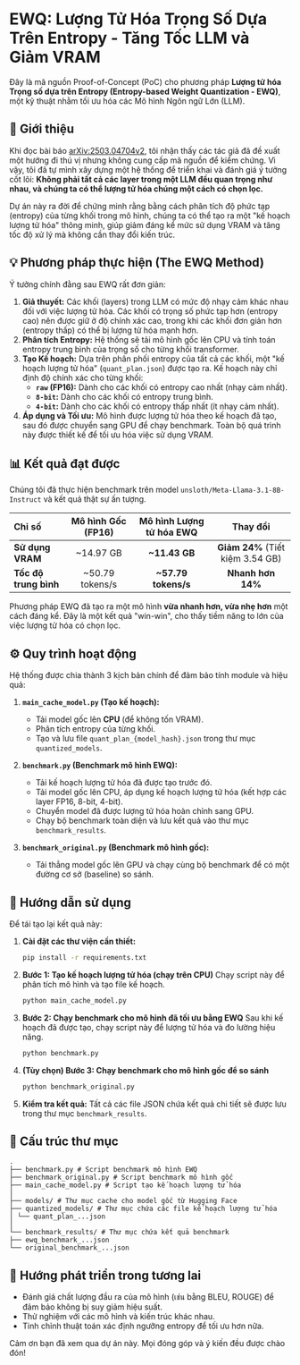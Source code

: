 # EWQ: Lượng Tử Hóa Trọng Số Dựa Trên Entropy - Tăng Tốc LLM và Giảm VRAM

Đây là mã nguồn Proof-of-Concept (PoC) cho phương pháp **Lượng tử hóa Trọng số dựa trên Entropy (Entropy-based Weight Quantization - EWQ)**, một kỹ thuật nhằm tối ưu hóa các Mô hình Ngôn ngữ Lớn (LLM).

## 🚀 Giới thiệu

Khi đọc bài báo [arXiv:2503.04704v2](https://arxiv.org/html/2503.04704v2), tôi nhận thấy các tác giả đã đề xuất một hướng đi thú vị nhưng không cung cấp mã nguồn để kiểm chứng. Vì vậy, tôi đã tự mình xây dựng một hệ thống để triển khai và đánh giá ý tưởng cốt lõi: **Không phải tất cả các layer trong một LLM đều quan trọng như nhau, và chúng ta có thể lượng tử hóa chúng một cách có chọn lọc.**

Dự án này ra đời để chứng minh rằng bằng cách phân tích độ phức tạp (entropy) của từng khối trong mô hình, chúng ta có thể tạo ra một "kế hoạch lượng tử hóa" thông minh, giúp giảm đáng kể mức sử dụng VRAM và tăng tốc độ xử lý mà không cần thay đổi kiến trúc.

## 💡 Phương pháp thực hiện (The EWQ Method)

Ý tưởng chính đằng sau EWQ rất đơn giản:

1.  **Giả thuyết:** Các khối (layers) trong LLM có mức độ nhạy cảm khác nhau đối với việc lượng tử hóa. Các khối có trọng số phức tạp hơn (entropy cao) nên được giữ ở độ chính xác cao, trong khi các khối đơn giản hơn (entropy thấp) có thể bị lượng tử hóa mạnh hơn.
2.  **Phân tích Entropy:** Hệ thống sẽ tải mô hình gốc lên CPU và tính toán entropy trung bình của trọng số cho từng khối transformer.
3.  **Tạo Kế hoạch:** Dựa trên phân phối entropy của tất cả các khối, một "kế hoạch lượng tử hóa" (`quant_plan.json`) được tạo ra. Kế hoạch này chỉ định độ chính xác cho từng khối:
    *   **`raw` (FP16):** Dành cho các khối có entropy cao nhất (nhạy cảm nhất).
    *   **`8-bit`:** Dành cho các khối có entropy trung bình.
    *   **`4-bit`:** Dành cho các khối có entropy thấp nhất (ít nhạy cảm nhất).
4.  **Áp dụng và Tối ưu:** Mô hình được lượng tử hóa theo kế hoạch đã tạo, sau đó được chuyển sang GPU để chạy benchmark. Toàn bộ quá trình này được thiết kế để tối ưu hóa việc sử dụng VRAM.

## 📊 Kết quả đạt được

Chúng tôi đã thực hiện benchmark trên model `unsloth/Meta-Llama-3.1-8B-Instruct` và kết quả thật sự ấn tượng.

| Chỉ số | Mô hình Gốc (FP16) | Mô hình Lượng tử hóa EWQ | Thay đổi |
| :--- | :---: | :---: | :---: |
| **Sử dụng VRAM** | ~14.97 GB | **~11.43 GB** | **Giảm 24%** (Tiết kiệm 3.54 GB) |
| **Tốc độ trung bình** | ~50.79 tokens/s | **~57.79 tokens/s** | **Nhanh hơn 14%** |

Phương pháp EWQ đã tạo ra một mô hình **vừa nhanh hơn, vừa nhẹ hơn** một cách đáng kể. Đây là một kết quả "win-win", cho thấy tiềm năng to lớn của việc lượng tử hóa có chọn lọc.

## ⚙️ Quy trình hoạt động

Hệ thống được chia thành 3 kịch bản chính để đảm bảo tính module và hiệu quả:

1.  **`main_cache_model.py` (Tạo kế hoạch):**
    *   Tải model gốc lên **CPU** (để không tốn VRAM).
    *   Phân tích entropy của từng khối.
    *   Tạo và lưu file `quant_plan_{model_hash}.json` trong thư mục `quantized_models`.

2.  **`benchmark.py` (Benchmark mô hình EWQ):**
    *   Tải kế hoạch lượng tử hóa đã được tạo trước đó.
    *   Tải model gốc lên CPU, áp dụng kế hoạch lượng tử hóa (kết hợp các layer FP16, 8-bit, 4-bit).
    *   Chuyển model đã được lượng tử hóa hoàn chỉnh sang GPU.
    *   Chạy bộ benchmark toàn diện và lưu kết quả vào thư mục `benchmark_results`.

3.  **`benchmark_original.py` (Benchmark mô hình gốc):**
    *   Tải thẳng model gốc lên GPU và chạy cùng bộ benchmark để có một đường cơ sở (baseline) so sánh.

## 🚀 Hướng dẫn sử dụng

Để tái tạo lại kết quả này:

1.  **Cài đặt các thư viện cần thiết:**
    ```bash
    pip install -r requirements.txt
    ```

2.  **Bước 1: Tạo kế hoạch lượng tử hóa (chạy trên CPU)**
    Chạy script này để phân tích mô hình và tạo file kế hoạch.
    ```bash
    python main_cache_model.py
    ```

3.  **Bước 2: Chạy benchmark cho mô hình đã tối ưu bằng EWQ**
    Sau khi kế hoạch đã được tạo, chạy script này để lượng tử hóa và đo lường hiệu năng.
    ```bash
    python benchmark.py
    ```

4.  **(Tùy chọn) Bước 3: Chạy benchmark cho mô hình gốc để so sánh**
    ```bash
    python benchmark_original.py
    ```

5.  **Kiểm tra kết quả:**
    Tất cả các file JSON chứa kết quả chi tiết sẽ được lưu trong thư mục `benchmark_results`.

## 📁 Cấu trúc thư mục
    .
    ├── benchmark.py # Script benchmark mô hình EWQ
    ├── benchmark_original.py # Script benchmark mô hình gốc
    ├── main_cache_model.py # Script tạo kế hoạch lượng tử hóa
    │
    ├── models/ # Thư mục cache cho model gốc từ Hugging Face
    ├── quantized_models/ # Thư mục chứa các file kế hoạch lượng tử hóa
    │ └── quant_plan_...json
    │
    └── benchmark_results/ # Thư mục chứa kết quả benchmark
    ├── ewq_benchmark_...json
    └── original_benchmark_...json


## 🔮 Hướng phát triển trong tương lai

*   Đánh giá chất lượng đầu ra của mô hình (เช่น bằng BLEU, ROUGE) để đảm bảo không bị suy giảm hiệu suất.
*   Thử nghiệm với các mô hình và kiến trúc khác nhau.
*   Tinh chỉnh thuật toán xác định ngưỡng entropy để tối ưu hơn nữa.

Cảm ơn bạn đã xem qua dự án này. Mọi đóng góp và ý kiến đều được chào đón!